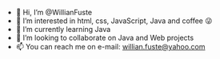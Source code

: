 - 👋 Hi, I’m @WillianFuste
- 👀 I’m interested in html, css, JavaScript, Java and coffee 😜
- 🌱 I’m currently learning Java
- 💞️ I’m looking to collaborate on Java and Web projects
- 📫 You can reach me on e-mail: willian.fuste@yahoo.com

<!---
WillianFuste/WillianFuste is a ✨ special ✨ repository because its `README.md` (this file) appears on your GitHub profile.
You can click the Preview link to take a look at your changes.
--->
